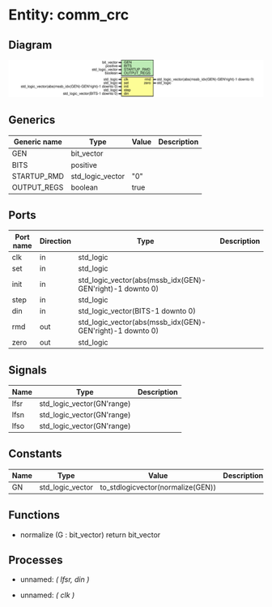 # Entity: comm_crc
## Diagram
![Diagram](comm_crc.svg "Diagram")
## Generics
| Generic name | Type             | Value | Description |
| ------------ | ---------------- | ----- | ----------- |
| GEN          | bit_vector       |       |             |
| BITS         | positive         |       |             |
| STARTUP_RMD  | std_logic_vector | "0"   |             |
| OUTPUT_REGS  | boolean          | true  |             |
## Ports
| Port name | Direction | Type                                                      | Description |
| --------- | --------- | --------------------------------------------------------- | ----------- |
| clk       | in        | std_logic                                                 |             |
| set       | in        | std_logic                                                 |             |
| init      | in        | std_logic_vector(abs(mssb_idx(GEN)-GEN'right)-1 downto 0) |             |
| step      | in        | std_logic                                                 |             |
| din       | in        | std_logic_vector(BITS-1 downto 0)                         |             |
| rmd       | out       | std_logic_vector(abs(mssb_idx(GEN)-GEN'right)-1 downto 0) |             |
| zero      | out       | std_logic                                                 |             |
## Signals
| Name | Type                       | Description |
| ---- | -------------------------- | ----------- |
| lfsr | std_logic_vector(GN'range) |             |
| lfsn | std_logic_vector(GN'range) |             |
| lfso | std_logic_vector(GN'range) |             |
## Constants
| Name | Type             | Value                              | Description |
| ---- | ---------------- | ---------------------------------- | ----------- |
| GN   | std_logic_vector |  to_stdlogicvector(normalize(GEN)) |             |
## Functions
- normalize <font id="function_arguments">(G : bit_vector)</font> <font id="function_return">return bit_vector</font>
## Processes
- unnamed: _( lfsr, din )_

- unnamed: _( clk )_

